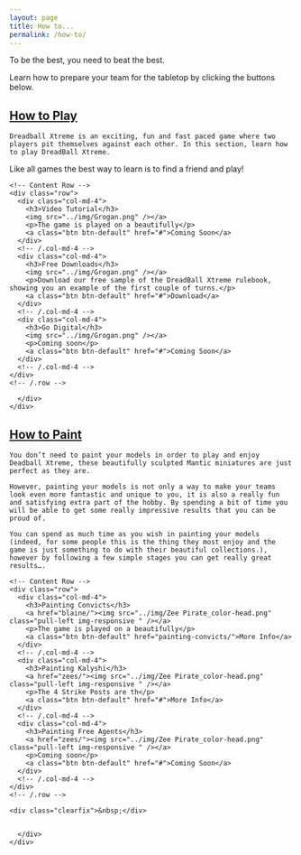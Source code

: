 ```yaml
---
layout: page
title: How to...
permalink: /how-to/
---
```


To be the best, you need to beat the best. 

Learn how to prepare your team for the tabletop by clicking the buttons below.

<div class="panel-group" id="accordion" role="tablist" aria-multiselectable="true">
  <div class="panel panel-default">
    <div class="panel-heading" role="tab" id="headingOne">
      <h2 class="panel-title">
	<a data-toggle="collapse" data-parent="#accordion" href="#collapseOne" aria-expanded="true" aria-controls="collapseOne">
	  How to Play
	</a>
      </h2>
    </div>
    <div id="collapseOne" class="panel-collapse collapse" role="tabpanel" aria-labelledby="headingOne">
      <div class="panel-body">

	Dreadball Xtreme is an exciting, fun and fast paced game where two players pit themselves against each other. In this section, learn how to play DreadBall Xtreme.

Like all games the best way to learn is to find a friend and play!

	<!-- Content Row -->
	<div class="row">
	  <div class="col-md-4">
	    <h3>Video Tutorial</h3>
	    <img src="../img/Grogan.png" /></a>
	    <p>The game is played on a beautifully</p>
	    <a class="btn btn-default" href="#">Coming Soon</a>
	  </div>
	  <!-- /.col-md-4 -->
	  <div class="col-md-4">
	    <h3>Free Downloads</h3>
	    <img src="../img/Grogan.png" /></a>
	    <p>Download our free sample of the DreadBall Xtreme rulebook, showing you an example of the first couple of turns.</p>
	    <a class="btn btn-default" href="#">Download</a>
	  </div>
	  <!-- /.col-md-4 -->
	  <div class="col-md-4">
	    <h3>Go Digital</h3>
	    <img src="../img/Grogan.png" /></a>
	    <p>Coming soon</p>
	    <a class="btn btn-default" href="#">Coming Soon</a>
	  </div>
	  <!-- /.col-md-4 -->
	</div>
	<!-- /.row -->

      </div>
    </div>
  </div>
  <div class="panel panel-default">
    <div class="panel-heading" role="tab" id="headingTwo">
      <h2 class="panel-title">
        <a class="collapsed" data-toggle="collapse" data-parent="#accordion" href="#collapseTwo" aria-expanded="false" aria-controls="collapseTwo">
          How to Paint
        </a>
      </h2>
    </div>
    <div id="collapseTwo" class="panel-collapse collapse" role="tabpanel" aria-labelledby="headingTwo">
      <div class="panel-body">

	You don’t need to paint your models in order to play and enjoy Deadball Xtreme, these beautifully sculpted Mantic miniatures are just perfect as they are.

	However, painting your models is not only a way to make your teams look even more fantastic and unique to you, it is also a really fun and satisfying extra part of the hobby. By spending a bit of time you will be able to get some really impressive results that you can be proud of.

	You can spend as much time as you wish in painting your models (indeed, for some people this is the thing they most enjoy and the game is just something to do with their beautiful collections.), however by following a few simple stages you can get really great results….

	<!-- Content Row -->
	<div class="row">
	  <div class="col-md-4">
	    <h3>Painting Convicts</h3>
	    <a href="blaine/"><img src="../img/Zee Pirate_color-head.png" class="pull-left img-responsive " /></a>
	    <p>The game is played on a beautifully</p>
	    <a class="btn btn-default" href="painting-convicts/">More Info</a>
	  </div>
	  <!-- /.col-md-4 -->
	  <div class="col-md-4">
	    <h3>Painting Kalyshi</h3>
	    <a href="zees/"><img src="../img/Zee Pirate_color-head.png" class="pull-left img-responsive " /></a>
	    <p>The 4 Strike Posts are th</p>
	    <a class="btn btn-default" href="#">More Info</a>
	  </div>
	  <!-- /.col-md-4 -->
	  <div class="col-md-4">
	    <h3>Painting Free Agents</h3>
	    <a href="zees/"><img src="../img/Zee Pirate_color-head.png" class="pull-left img-responsive " /></a>
	    <p>Coming soon</p>
	    <a class="btn btn-default" href="#">Coming Soon</a>
	  </div>
	  <!-- /.col-md-4 -->
	</div>
	<!-- /.row -->

	<div class="clearfix">&nbsp;</div>


      </div>
    </div>
  </div>
</div>
